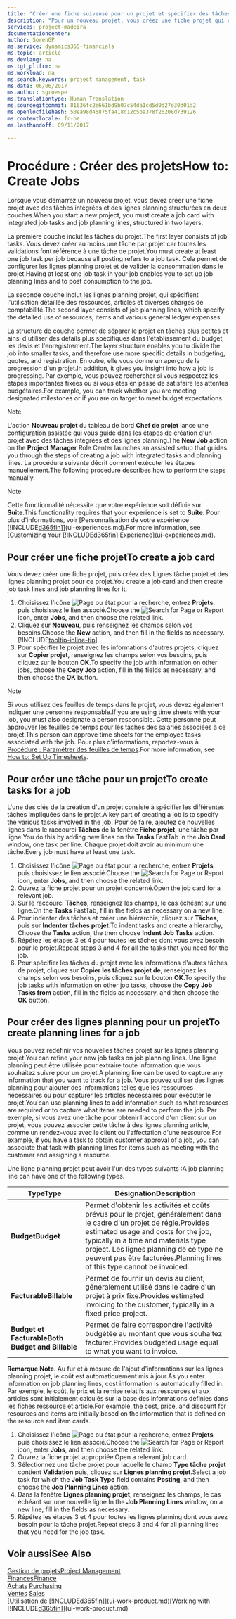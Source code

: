 ```yaml
---
title: "Créer une fiche suiveuse pour un projet et spécifier des tâches| Microsoft Docs"
description: "Pour un nouveau projet, vous créez une fiche projet qui contient les tâches projet et les lignes planning, pour vous aider à gérer la progression et les budgets."
services: project-madeira
documentationcenter: 
author: SorenGP
ms.service: dynamics365-financials
ms.topic: article
ms.devlang: na
ms.tgt_pltfrm: na
ms.workload: na
ms.search.keywords: project management, task
ms.date: 06/06/2017
ms.author: sgroespe
ms.translationtype: Human Translation
ms.sourcegitcommit: 81636fc2e661bd9b07c54da1cd5d0d27e30d01a2
ms.openlocfilehash: 50ea98d45875fa418d12c5ba378f26208d739126
ms.contentlocale: fr-be
ms.lasthandoff: 09/11/2017

---
```

# <a name="how-to-create-jobs"></a><span data-ttu-id="bf470-103">Procédure : Créer des projets</span><span class="sxs-lookup"><span data-stu-id="bf470-103">How to: Create Jobs</span></span>
<span data-ttu-id="bf470-104">Lorsque vous démarrez un nouveau projet, vous devez créer une fiche projet avec des tâches intégrées et des lignes planning structurées en deux couches.</span><span class="sxs-lookup"><span data-stu-id="bf470-104">When you start a new project, you must create a job card with integrated job tasks and job planning lines, structured in two layers.</span></span>  

<span data-ttu-id="bf470-105">La première couche inclut les tâches du projet.</span><span class="sxs-lookup"><span data-stu-id="bf470-105">The first layer consists of job tasks.</span></span> <span data-ttu-id="bf470-106">Vous devez créer au moins une tâche par projet car toutes les validations font référence à une tâche de projet.</span><span class="sxs-lookup"><span data-stu-id="bf470-106">You must create at least one job task per job because all posting refers to a job task.</span></span> <span data-ttu-id="bf470-107">Cela permet de configurer les lignes planning projet et de valider la consommation dans le projet.</span><span class="sxs-lookup"><span data-stu-id="bf470-107">Having at least one job task in your job enables you to set up job planning lines and to post consumption to the job.</span></span>

<span data-ttu-id="bf470-108">La seconde couche inclut les lignes planning projet, qui spécifient l'utilisation détaillée des ressources, articles et diverses charges de comptabilité.</span><span class="sxs-lookup"><span data-stu-id="bf470-108">The second layer consists of job planning lines, which specify the detailed use of resources, items and various general ledger expenses.</span></span>

<span data-ttu-id="bf470-109">La structure de couche permet de séparer le projet en tâches plus petites et ainsi d'utiliser des détails plus spécifiques dans l'établissement du budget, les devis et l'enregistrement.</span><span class="sxs-lookup"><span data-stu-id="bf470-109">The layer structure enables you to divide the job into smaller tasks, and therefore use more specific details in budgeting, quotes, and registration.</span></span> <span data-ttu-id="bf470-110">En outre, elle vous donne un aperçu de la progression d'un projet.</span><span class="sxs-lookup"><span data-stu-id="bf470-110">In addition, it gives you insight into how a job is progressing.</span></span> <span data-ttu-id="bf470-111">Par exemple, vous pouvez rechercher si vous respectez les étapes importantes fixées ou si vous êtes en passe de satisfaire les attentes budgétaires.</span><span class="sxs-lookup"><span data-stu-id="bf470-111">For example, you can track whether you are meeting designated milestones or if you are on target to meet budget expectations.</span></span>

> [!NOTE]  
>   <span data-ttu-id="bf470-112">L'action **Nouveau projet** du tableau de bord **Chef de projet** lance une configuration assistée qui vous guide dans les étapes de création d'un projet avec des tâches intégrées et des lignes planning.</span><span class="sxs-lookup"><span data-stu-id="bf470-112">The **New Job** action on the **Project Manager** Role Center launches an assisted setup that guides you through the steps of creating a job with integrated tasks and planning lines.</span></span> <span data-ttu-id="bf470-113">La procédure suivante décrit comment exécuter les étapes manuellement.</span><span class="sxs-lookup"><span data-stu-id="bf470-113">The following procedure describes how to perform the steps manually.</span></span>

> [!NOTE]  
>   <span data-ttu-id="bf470-114">Cette fonctionnalité nécessite que votre expérience soit définie sur **Suite**.</span><span class="sxs-lookup"><span data-stu-id="bf470-114">This functionality requires that your experience is set to **Suite**.</span></span> <span data-ttu-id="bf470-115">Pour plus d'informations, voir [Personnalisation de votre expérience [!INCLUDE[d365fin](includes/d365fin_md.md)]](ui-experiences.md).</span><span class="sxs-lookup"><span data-stu-id="bf470-115">For more information, see [Customizing Your [!INCLUDE[d365fin](includes/d365fin_md.md)] Experience](ui-experiences.md).</span></span>

## <a name="to-create-a-job-card"></a><span data-ttu-id="bf470-116">Pour créer une fiche projet</span><span class="sxs-lookup"><span data-stu-id="bf470-116">To create a job card</span></span>
<span data-ttu-id="bf470-117">Vous devez créer une fiche projet, puis créez des Lignes tâche projet et des lignes planning projet pour ce projet.</span><span class="sxs-lookup"><span data-stu-id="bf470-117">You create a job card and then create job task lines and job planning lines for it.</span></span>

1. <span data-ttu-id="bf470-118">Choisissez l'icône ![Page ou état pour la recherche](media/ui-search/search_small.png "icône Page ou état pour la recherche"), entrez **Projets**, puis choisissez le lien associé.</span><span class="sxs-lookup"><span data-stu-id="bf470-118">Choose the ![Search for Page or Report](media/ui-search/search_small.png "Search for Page or Report icon") icon, enter **Jobs**, and then choose the related link.</span></span>  
2. <span data-ttu-id="bf470-119">Cliquez sur **Nouveau**, puis renseignez les champs selon vos besoins.</span><span class="sxs-lookup"><span data-stu-id="bf470-119">Choose the **New** action, and then fill in the fields as necessary.</span></span> [!INCLUDE[tooltip-inline-tip](includes/tooltip-inline-tip_md.md)]
3. <span data-ttu-id="bf470-120">Pour spécifier le projet avec les informations d'autres projets, cliquez sur **Copier projet**, renseignez les champs selon vos besoins, puis cliquez sur le bouton **OK**.</span><span class="sxs-lookup"><span data-stu-id="bf470-120">To specify the job with information on other jobs, choose the **Copy Job** action, fill in the fields as necessary, and then choose the **OK** button.</span></span>

> [!NOTE]  
>   <span data-ttu-id="bf470-121">Si vous utilisez des feuilles de temps dans le projet, vous devez également indiquer une personne responsable.</span><span class="sxs-lookup"><span data-stu-id="bf470-121">If you are using time sheets with your job, you must also designate a person responsible.</span></span> <span data-ttu-id="bf470-122">Cette personne peut approuver les feuilles de temps pour les tâches des salariés associées à ce projet.</span><span class="sxs-lookup"><span data-stu-id="bf470-122">This person can approve time sheets for the employee tasks associated with the job.</span></span> <span data-ttu-id="bf470-123">Pour plus d'informations, reportez-vous à [Procédure : Paramétrer des feuilles de temps](projects-how-setup-time-sheets.md).</span><span class="sxs-lookup"><span data-stu-id="bf470-123">For more information, see [How to: Set Up Timesheets](projects-how-setup-time-sheets.md).</span></span>

## <a name="to-create-tasks-for-a-job"></a><span data-ttu-id="bf470-124">Pour créer une tâche pour un projet</span><span class="sxs-lookup"><span data-stu-id="bf470-124">To create tasks for a job</span></span>
<span data-ttu-id="bf470-125">L'une des clés de la création d'un projet consiste à spécifier les différentes tâches impliquées dans le projet.</span><span class="sxs-lookup"><span data-stu-id="bf470-125">A key part of creating a job is to specify the various tasks involved in the job.</span></span> <span data-ttu-id="bf470-126">Pour ce faire, ajoutez de nouvelles lignes dans le raccourci **Tâches** de la fenêtre **Fiche projet**, une tâche par ligne.</span><span class="sxs-lookup"><span data-stu-id="bf470-126">You do this by adding new lines on the **Tasks** FastTab in the **Job Card** window, one task per line.</span></span> <span data-ttu-id="bf470-127">Chaque projet doit avoir au minimum une tâche.</span><span class="sxs-lookup"><span data-stu-id="bf470-127">Every job must have at least one task.</span></span>

1. <span data-ttu-id="bf470-128">Choisissez l'icône ![Page ou état pour la recherche](media/ui-search/search_small.png "icône Page ou état pour la recherche"), entrez **Projets**, puis choisissez le lien associé.</span><span class="sxs-lookup"><span data-stu-id="bf470-128">Choose the ![Search for Page or Report](media/ui-search/search_small.png "Search for Page or Report icon") icon, enter **Jobs**, and then choose the related link.</span></span>
2. <span data-ttu-id="bf470-129">Ouvrez la fiche projet pour un projet concerné.</span><span class="sxs-lookup"><span data-stu-id="bf470-129">Open the job card for a relevant job.</span></span>
3. <span data-ttu-id="bf470-130">Sur le raccourci **Tâches**, renseignez les champs, le cas échéant sur une ligne.</span><span class="sxs-lookup"><span data-stu-id="bf470-130">On the **Tasks** FastTab, fill in the fields as necessary on a new line.</span></span>
4. <span data-ttu-id="bf470-131">Pour indenter des tâches et créer une hiérarchie, cliquez sur **Tâches**, puis sur **Indenter tâches projet**.</span><span class="sxs-lookup"><span data-stu-id="bf470-131">To indent tasks and create a hierarchy, Choose the **Tasks** action, the then choose **Indent Job Tasks** action.</span></span>
5. <span data-ttu-id="bf470-132">Répétez les étapes 3 et 4 pour toutes les tâches dont vous avez besoin pour le projet.</span><span class="sxs-lookup"><span data-stu-id="bf470-132">Repeat steps 3 and 4 for all the tasks that you need for the job.</span></span>
6. <span data-ttu-id="bf470-133">Pour spécifier les tâches du projet avec les informations d'autres tâches de projet, cliquez sur **Copier les tâches projet de**, renseignez les champs selon vos besoins, puis cliquez sur le bouton **OK**.</span><span class="sxs-lookup"><span data-stu-id="bf470-133">To specify the job tasks with information on other job tasks, choose the **Copy Job Tasks from** action, fill in the fields as necessary, and then choose the **OK** button.</span></span>

## <a name="to-create-planning-lines-for-a-job"></a><span data-ttu-id="bf470-134">Pour créer des lignes planning pour un projet</span><span class="sxs-lookup"><span data-stu-id="bf470-134">To create planning lines for a job</span></span>
<span data-ttu-id="bf470-135">Vous pouvez redéfinir vos nouvelles tâches projet sur les lignes planning projet.</span><span class="sxs-lookup"><span data-stu-id="bf470-135">You can refine your new job tasks on job planning lines.</span></span> <span data-ttu-id="bf470-136">Une ligne planning peut être utilisée pour extraire toute information que vous souhaitez suivre pour un projet.</span><span class="sxs-lookup"><span data-stu-id="bf470-136">A planning line can be used to capture any information that you want to track for a job.</span></span> <span data-ttu-id="bf470-137">Vous pouvez utiliser des lignes planning pour ajouter des informations telles que les ressources nécessaires ou pour capturer les articles nécessaires pour exécuter le projet.</span><span class="sxs-lookup"><span data-stu-id="bf470-137">You can use planning lines to add information such as what resources are required or to capture what items are needed to perform the job.</span></span> <span data-ttu-id="bf470-138">Par exemple, si vous avez une tâche pour obtenir l'accord d'un client sur un projet, vous pouvez associer cette tâche à des lignes planning article, comme un rendez-vous avec le client ou l'affectation d'une ressource.</span><span class="sxs-lookup"><span data-stu-id="bf470-138">For example, if you have a task to obtain customer approval of a job, you can associate that task with planning lines for items such as meeting with the customer and assigning a resource.</span></span>  

<span data-ttu-id="bf470-139">Une ligne planning projet peut avoir l'un des types suivants :</span><span class="sxs-lookup"><span data-stu-id="bf470-139">A job planning line can have one of the following types.</span></span>  

| <span data-ttu-id="bf470-140">Type</span><span class="sxs-lookup"><span data-stu-id="bf470-140">Type</span></span> | <span data-ttu-id="bf470-141">Désignation</span><span class="sxs-lookup"><span data-stu-id="bf470-141">Description</span></span> |
| --- | --- |
| <span data-ttu-id="bf470-142">**Budget**</span><span class="sxs-lookup"><span data-stu-id="bf470-142">**Budget**</span></span> |<span data-ttu-id="bf470-143">Permet d'obtenir les activités et coûts prévus pour le projet, généralement dans le cadre d'un projet de régie.</span><span class="sxs-lookup"><span data-stu-id="bf470-143">Provides estimated usage and costs for the job, typically in a time and materials type project.</span></span> <span data-ttu-id="bf470-144">Les lignes planning de ce type ne peuvent pas être facturées.</span><span class="sxs-lookup"><span data-stu-id="bf470-144">Planning lines of this type cannot be invoiced.</span></span> |
| <span data-ttu-id="bf470-145">**Facturable**</span><span class="sxs-lookup"><span data-stu-id="bf470-145">**Billable**</span></span> |<span data-ttu-id="bf470-146">Permet de fournir un devis au client, généralement utilisé dans le cadre d'un projet à prix fixe.</span><span class="sxs-lookup"><span data-stu-id="bf470-146">Provides estimated invoicing to the customer, typically in a fixed price project.</span></span> |
| <span data-ttu-id="bf470-147">**Budget et Facturable**</span><span class="sxs-lookup"><span data-stu-id="bf470-147">**Both Budget and Billable**</span></span> |<span data-ttu-id="bf470-148">Permet de faire correspondre l'activité budgétée au montant que vous souhaitez facturer.</span><span class="sxs-lookup"><span data-stu-id="bf470-148">Provides budgeted usage equal to what you want to invoice.</span></span> |

<span data-ttu-id="bf470-149">**Remarque**.</span><span class="sxs-lookup"><span data-stu-id="bf470-149">**Note**.</span></span> <span data-ttu-id="bf470-150">Au fur et à mesure de l'ajout d'informations sur les lignes planning projet, le coût est automatiquement mis à jour.</span><span class="sxs-lookup"><span data-stu-id="bf470-150">As you enter information on job planning lines, cost information is automatically filled in.</span></span> <span data-ttu-id="bf470-151">Par exemple, le coût, le prix et la remise relatifs aux ressources et aux articles sont initialement calculés sur la base des informations définies dans les fiches ressource et article.</span><span class="sxs-lookup"><span data-stu-id="bf470-151">For example, the cost, price, and discount for resources and items are initially based on the information that is defined on the resource and item cards.</span></span>

1. <span data-ttu-id="bf470-152">Choisissez l'icône ![Page ou état pour la recherche](media/ui-search/search_small.png "icône Page ou état pour la recherche"), entrez **Projets**, puis choisissez le lien associé.</span><span class="sxs-lookup"><span data-stu-id="bf470-152">Choose the ![Search for Page or Report](media/ui-search/search_small.png "Search for Page or Report icon") icon, enter **Jobs**, and then choose the related link.</span></span>
2. <span data-ttu-id="bf470-153">Ouvrez la fiche projet appropriée.</span><span class="sxs-lookup"><span data-stu-id="bf470-153">Open a relevant job card.</span></span>
3. <span data-ttu-id="bf470-154">Sélectionnez une tâche projet pour laquelle le champ **Type tâche projet** contient **Validation** puis, cliquez sur **Lignes planning projet**.</span><span class="sxs-lookup"><span data-stu-id="bf470-154">Select a job task for which the **Job Task Type** field contains **Posting**, and then choose the **Job Planning Lines** action.</span></span>  
4. <span data-ttu-id="bf470-155">Dans la fenêtre **Lignes planning projet**, renseignez les champs, le cas échéant sur une nouvelle ligne.</span><span class="sxs-lookup"><span data-stu-id="bf470-155">In the **Job Planning Lines** window, on a new line, fill in the fields as necessary.</span></span>
5. <span data-ttu-id="bf470-156">Répétez les étapes 3 et 4 pour toutes les lignes planning dont vous avez besoin pour la tâche projet.</span><span class="sxs-lookup"><span data-stu-id="bf470-156">Repeat steps 3 and 4 for all planning lines that you need for the job task.</span></span>

## <a name="see-also"></a><span data-ttu-id="bf470-157">Voir aussi</span><span class="sxs-lookup"><span data-stu-id="bf470-157">See Also</span></span>
[<span data-ttu-id="bf470-158">Gestion de projets</span><span class="sxs-lookup"><span data-stu-id="bf470-158">Project Management</span></span>](projects-manage-projects.md)  
[<span data-ttu-id="bf470-159">Finances</span><span class="sxs-lookup"><span data-stu-id="bf470-159">Finance</span></span>](finance.md)  
<span data-ttu-id="bf470-160">[Achats](purchasing-manage-purchasing.md)       </span><span class="sxs-lookup"><span data-stu-id="bf470-160">[Purchasing](purchasing-manage-purchasing.md)       </span></span>  
<span data-ttu-id="bf470-161">[Ventes](sales-manage-sales.md)    </span><span class="sxs-lookup"><span data-stu-id="bf470-161">[Sales](sales-manage-sales.md)    </span></span>  
<span data-ttu-id="bf470-162">[Utilisation de [!INCLUDE[d365fin](includes/d365fin_md.md)]](ui-work-product.md)</span><span class="sxs-lookup"><span data-stu-id="bf470-162">[Working with [!INCLUDE[d365fin](includes/d365fin_md.md)]](ui-work-product.md)</span></span>  

